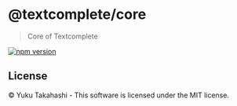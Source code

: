# @textcomplete/core

> Core of Textcomplete

[![npm version](https://badge.fury.io/js/@textcomplete%2Fcore.svg)](http://badge.fury.io/js/@textcomplete%2Fcore)

## License

&copy; Yuku Takahashi - This software is licensed under the MIT license.
